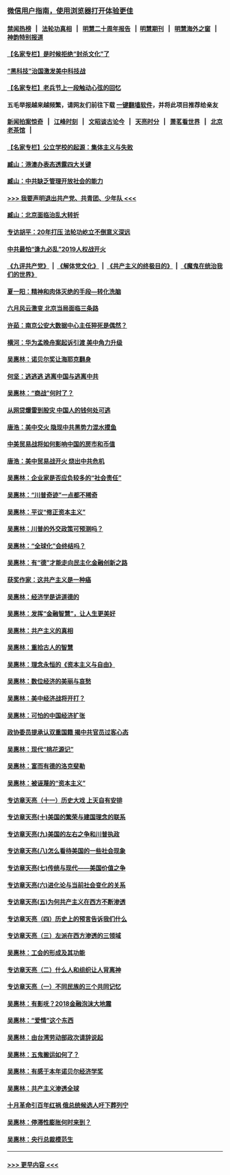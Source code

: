 ### [微信用户指南，使用浏览器打开体验更佳](https://github.com/gfw-breaker/banned-news1/blob/master/indexes/wechat-guide.md?t=0)
#### [禁闻热榜](热点新闻.md?t=0)  &nbsp;&nbsp;|&nbsp;&nbsp; [法轮功真相](https://github.com/gfw-breaker/truth/blob/master/README.md?t=0) &nbsp;&nbsp;|&nbsp;&nbsp; [明慧二十周年报告](https://github.com/gfw-breaker/mh-reports/blob/master/README.md?t=0) &nbsp;&nbsp;|&nbsp;&nbsp;[明慧期刊](https://github.com/gfw-breaker/mh-qikan) &nbsp;&nbsp;|&nbsp;&nbsp; [明慧海外之窗](https://github.com/gfw-breaker/mh-news/blob/master/README.md?t=0) &nbsp;&nbsp;|&nbsp;&nbsp; [神韵特别报道](https://github.com/gfw-breaker/mh-news/blob/master/shenyun.md?t=0)
#### [【名家专栏】是时候拒绝“封杀文化”了](../pages/nsc423/n11814093.md?t=02121733) 
#### [“黑科技”治国激发美中科技战](../pages/nsc423/n11638056.md?t=02121733) 
#### [【名家专栏】老兵节上一段触动心弦的回忆](../pages/nsc423/n11646016.md?t=02121733) 
#### 五毛举报越来越频繁，请网友们前往下载 [一键翻墙软件](https://github.com/gfw-breaker/ssr-accounts)，并将此项目推荐给亲友
#### [新闻拍案惊奇](https://github.com/gfw-breaker/banned-news1/blob/master/pages/link4.md) &nbsp;&nbsp;|&nbsp;&nbsp; [江峰时刻](https://github.com/gfw-breaker/banned-news1/blob/master/pages/link4.md) &nbsp;&nbsp;|&nbsp;&nbsp; [文昭谈古论今](https://github.com/gfw-breaker/banned-news1/blob/master/pages/link4.md) &nbsp;&nbsp;|&nbsp;&nbsp; [天亮时分](https://github.com/gfw-breaker/banned-news1/blob/master/pages/link4.md) &nbsp;&nbsp;|&nbsp;&nbsp; [萧茗看世界](https://github.com/gfw-breaker/banned-news1/blob/master/pages/link4.md) &nbsp;&nbsp;|&nbsp;&nbsp; [北京老茶馆](https://github.com/gfw-breaker/banned-news1/blob/master/pages/link4.md) &nbsp;&nbsp;|&nbsp;&nbsp; 
#### [【名家专栏】公立学校的起源：集体主义与失败](../pages/nsc423/n11601833.md?t=02121733) 
#### [臧山：港澳办表态透露四大关键](../pages/nsc423/n11421628.md?t=02121733) 
#### [臧山：中共缺乏管理开放社会的能力](../pages/nsc423/n11407457.md?t=02121733) 
#### [>>> 我要声明退出共产党、共青团、少年队 <<<](https://github.com/begood0513/goodnews/blob/master/quit/letter.md) 
#### [臧山：北京面临治乱大转折](../pages/nsc423/n11406895.md?t=02121733) 
#### [专访胡平：20年打压 法轮功屹立不倒意义深远](../pages/nsc423/n11398800.md?t=02121733) 
#### [中共最怕“逢九必乱”2019人权战开火](../pages/nsc423/n11385248.md?t=02121733) 
#### [《九评共产党》](https://github.com/begood0513/9ping.md/blob/master/README.md) &nbsp;|&nbsp; [《解体党文化》](../../../../jtdwh.md/blob/master/README.md)  &nbsp;|&nbsp; [《共产主义的终极目的》](../../../../gczydzjmd.md/blob/master/README.md) &nbsp;|&nbsp; [《魔鬼在统治我们的世界》](../../../../mgztzwmdsj.md/blob/master/README.md) 
#### [夏一阳：精神和肉体灭绝的手段—转化洗脑](../pages/nsc423/n11368250.md?t=02121733) 
#### [六月风云激变 北京当局面临三条路](../pages/nsc423/n11313668.md?t=02121733) 
#### [许茹：南京公安大数据中心主任猝死是偶然？](../pages/nsc423/n11064744.md?t=02121733) 
#### [横河：华为孟晚舟案起诉引渡 美中角力升级](../pages/nsc423/n11027230.md?t=02121733) 
#### [吴惠林：诺贝尔奖让海耶克翻身](../pages/nsc423/n10890049.md?t=02121733) 
#### [何坚：逃逃逃 逃离中国与逃离中共](../pages/nsc423/n10592891.md?t=02121733) 
#### [吴惠林：“商战”何时了？](../pages/nsc423/n10573558.md?t=02121733) 
#### [从网贷爆雷到股灾 中国人的钱何处可逃](../pages/nsc423/n10572800.md?t=02121733) 
#### [唐浩：美中交火 隐现中共黑势力混水摸鱼](../pages/nsc423/n10544040.md?t=02121733) 
#### [中美贸易战将如何影响中国的房市和币值](../pages/nsc423/n10543697.md?t=02121733) 
#### [唐浩：美中贸易战开火 烧出中共危机](../pages/nsc423/n10540126.md?t=02121733) 
#### [吴惠林：企业家是否应负较多的“社会责任”](../pages/nsc423/n10535022.md?t=02121733) 
#### [吴惠林：“川普奇迹”一点都不稀奇](../pages/nsc423/n10512808.md?t=02121733) 
#### [吴惠林：平议“修正资本主义”](../pages/nsc423/n10495724.md?t=02121733) 
#### [吴惠林：川普的外交政策可预测吗？](../pages/nsc423/n10462387.md?t=02121733) 
#### [吴惠林：“全球化”会终结吗？](../pages/nsc423/n10452838.md?t=02121733) 
#### [吴惠林：有“德”才能走向民主化金融创新之路](../pages/nsc423/n10432292.md?t=02121733) 
#### [获奖作家：这共产主义是一种癌](../pages/nsc423/n10431541.md?t=02121733) 
#### [吴惠林：经济学是讲道德的](../pages/nsc423/n10398014.md?t=02121733) 
#### [吴惠林：发挥“金融智慧”，让人生更美好](../pages/nsc423/n10375019.md?t=02121733) 
#### [吴惠林：共产主义的真相](../pages/nsc423/n10351394.md?t=02121733) 
#### [吴惠林：重拾古人的智慧](../pages/nsc423/n10337691.md?t=02121733) 
#### [吴惠林：理念永恒的《资本主义与自由》](../pages/nsc423/n10316274.md?t=02121733) 
#### [吴惠林：数位经济的美丽与哀愁](../pages/nsc423/n10292946.md?t=02121733) 
#### [吴惠林：美中经济战将开打？](../pages/nsc423/n10258825.md?t=02121733) 
#### [吴惠林：可怕的中国经济扩张](../pages/nsc423/n10219147.md?t=02121733) 
#### [政协委员提承认双重国籍 揭中共官员过客心态](../pages/nsc423/n10208809.md?t=02121733) 
#### [吴惠林：现代“桃花源记”](../pages/nsc423/n10185234.md?t=02121733) 
#### [吴惠林：富而有德的洛克斐勒](../pages/nsc423/n10142264.md?t=02121733) 
#### [吴惠林：被诬蔑的“资本主义”](../pages/nsc423/n10124816.md?t=02121733) 
#### [专访章天亮（十一）历史大戏 上天自有安排](../pages/nsc423/n10094905.md?t=02121733) 
#### [专访章天亮(十)美国的繁荣与建国理念的联系](../pages/nsc423/n10094899.md?t=02121733) 
#### [专访章天亮(九)美国的左右之争和川普执政](../pages/nsc423/n10094889.md?t=02121733) 
#### [专访章天亮(八)怎么看待美国的一些社会现象](../pages/nsc423/n10094857.md?t=02121733) 
#### [专访章天亮(七)传统与现代——美国价值之争](../pages/nsc423/n10093140.md?t=02121733) 
#### [专访章天亮(六)进化论与当前社会变化的关系](../pages/nsc423/n10092036.md?t=02121733) 
#### [专访章天亮(五)为何共产主义在西方不断渗透](../pages/nsc423/n10083620.md?t=02121733) 
#### [专访章天亮（四）历史上的预言告诉我们什么](../pages/nsc423/n10083606.md?t=02121733) 
#### [专访章天亮（三）左派在西方渗透的三领域](../pages/nsc423/n10081115.md?t=02121733) 
#### [吴惠林：工会的形成及其功能](../pages/nsc423/n10080633.md?t=02121733) 
#### [专访章天亮（二）什么人和组织让人背离神](../pages/nsc423/n10076637.md?t=02121733) 
#### [专访章天亮（一）不同民族的三个共同记忆](../pages/nsc423/n10074188.md?t=02121733) 
#### [吴惠林：有影呒？2018金融泡沫大地震](../pages/nsc423/n10040534.md?t=02121733) 
#### [吴惠林：“爱情”这个东西](../pages/nsc423/n10019423.md?t=02121733) 
#### [吴惠林：由台湾劳动部政次请辞说起](../pages/nsc423/n9979679.md?t=02121733) 
#### [吴惠林：五鬼搬运如何了？](../pages/nsc423/n9925338.md?t=02121733) 
#### [吴惠林：有感于本年诺贝尔经济学奖](../pages/nsc423/n9871883.md?t=02121733) 
#### [吴惠林：共产主义渗透全球](../pages/nsc423/n9812748.md?t=02121733) 
#### [十月革命引百年红祸 俄总统候选人吁下葬列宁](../pages/nsc423/n9810182.md?t=02121733) 
#### [吴惠林：停滞性膨胀何时来到？](../pages/nsc423/n9764136.md?t=02121733) 
#### [吴惠林：央行总裁模范生](../pages/nsc423/n9728134.md?t=02121733) 

----
#### [ >>> 更早内容 <<< ](../indexes/nsc423-earlier.md)
